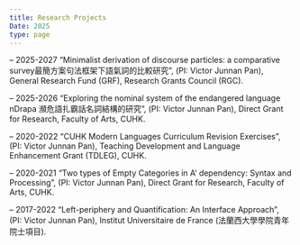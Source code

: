 ```yaml
---
title: Research Projects
Date: 2025
type: page
---
```



– 2025-2027 “Minimalist derivation of discourse particles: a comparative survey最簡方案句法框架下語氣詞的比較研究”, (PI: Victor Junnan Pan), General Research Fund (GRF), Research Grants Council (RGC).

– 2025-2026 “Exploring the nominal system of the endangered language nDrapa 瀕危語扎霸話名詞結構的研究”, (PI: Victor Junnan Pan), Direct Grant for Research, Faculty of Arts, CUHK.

– 2020-2022 “CUHK Modern Languages Curriculum Revision Exercises”, (PI: Victor Junnan Pan), Teaching Development and Language Enhancement Grant (TDLEG), CUHK.

– 2020-2021 “Two types of Empty Categories in A’ dependency: Syntax and Processing”, (PI: Victor Junnan Pan), Direct Grant for Research, Faculty of Arts, CUHK.

– 2017-2022 “Left-periphery and Quantification: An Interface Approach”, (PI: Victor Junnan Pan), Institut Universitaire de France (法蘭西大學學院青年院士項目).

